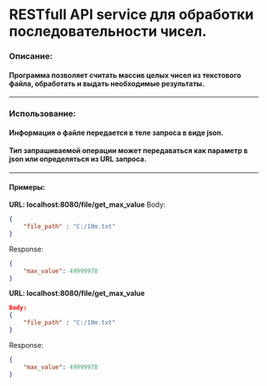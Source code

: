 # RESTfull API service для обработки последовательности чисел.
### Описание:
#### Программа позволяет считать массив целых чисел из текстового файла, обработать и выдать необходимые результаты.
---
### Использование:

#### Информация о файле передается в теле запроса в виде json.
#### Тип запрашиваемой операции может передаваться как параметр в json или определяться из URL запроса.
---
#### Примеры: #### 

**URL: localhost:8080/file/get_max_value**
Body:
```json
{
    "file_path" : "C:/10m.txt"
}
```
Response:
```json
{
    "max_value": 49999978
}
```
**URL: localhost:8080/file/get_max_value**
```json
Body:
{
    "file_path" : "C:/10m.txt"
}
```
Response:
```json
{
    "max_value": 49999978
}
```

